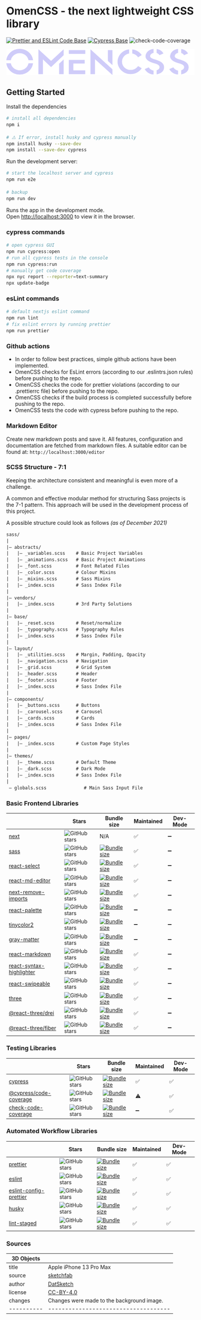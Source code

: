 # OmenCSS - the next lightweight CSS library

[![Prettier and ESLint Code Base](https://github.com/Se-Gl/omenCSS-frontend/actions/workflows/lint.yml/badge.svg)](https://github.com/Se-Gl/omenCSS-frontend/actions/workflows/lint.yml)
[![Cypress Base](https://github.com/Se-Gl/omenCSS-frontend/actions/workflows/cypress.yml/badge.svg)](https://github.com/Se-Gl/omenCSS-frontend/actions/workflows/cypress.yml)
![check-code-coverage](https://img.shields.io/badge/code--coverage-86.45%25-green)

[![omenCSS logo](./public/omencss.svg)](https://www.omen.design)

## Getting Started

Install the dependencies

```bash
# install all dependencies
npm i

# ⚠️ If error, install husky and cypress manually
npm install husky --save-dev
npm install --save-dev cypress
```

Run the development server:

```bash
# start the localhost server and cypress
npm run e2e

# backup
npm run dev
```

Runs the app in the development mode.\
Open [http://localhost:3000](http://localhost:3000) to view it in the browser.

### cypress commands

```bash
# open cypress GUI
npm run cypress:open
# run all cypress tests in the console
npm run cypress:run
# manually get code coverage
npx nyc report --reporter=text-summary
npx update-badge
```

### esLint commands

```bash
# default nextjs eslint command
npm run lint
# fix eslint errors by running prettier
npm run prettier
```

### Github actions

- In order to follow best practices, simple github actions have been implemented.
- OmenCSS checks for EsLint errors (according to our .eslintrs.json rules) before pushing to the repo.
- OmenCSS checks the code for prettier violations (according to our .prettierrc file) before pushing to the repo.
- OmenCSS checks if the build process is completed successfully before pushing to the repo.
- OmenCSS tests the code with cypress before pushing to the repo.

### Markdown Editor

Create new markdown posts and save it. All features, configuration and documentation are fetched from markdown files. A suitable editor can be found at:
`http://localhost:3000/editor`

### SCSS Structure - 7:1

Keeping the architecture consistent and meaningful is even more of a challenge.

A common and effective modular method for structuring Sass projects is the 7-1 pattern. This approach will be used in the development process of this project.

A possible structure could look as follows _(as of December 2021)_

```txt
sass/
|
|– abstracts/
|   |– _variables.scss    # Basic Project Variables
|   |– _animations.scss   # Basic Project Animations
|   |– _font.scss         # Font Related Files
|   |– _color.scss        # Colour Mixins
|   |– _mixins.scss       # Sass Mixins
|   |– _index.scss        # Sass Index File
|
|– vendors/
|   |– _index.scss        # 3rd Party Solutions
|
|– base/
|   |– _reset.scss        # Reset/normalize
|   |– _typography.scss   # Typography Rules
|   |– _index.scss        # Sass Index File
|
|– layout/
|   |– _utilities.scss    # Margin, Padding, Opacity
|   |– _navigation.scss   # Navigation
|   |– _grid.scss         # Grid System
|   |– _header.scss       # Header
|   |– _footer.scss       # Footer
|   |– _index.scss        # Sass Index File
|
|– components/
|   |– _buttons.scss      # Buttons
|   |– _carousel.scss     # Carousel
|   |– _cards.scss        # Cards
|   |– _index.scss        # Sass Index File
|
|– pages/
|   |– _index.scss        # Custom Page Styles
|
|– themes/
|   |– _theme.scss        # Default Theme
|   |– _dark.scss         # Dark Mode
|   |– _index.scss        # Sass Index File
|
 – globals.scss              # Main Sass Input File
```

### Basic Frontend Libraries

|                                                                                    | Stars                                                                                                      | Bundle size                                                                                                                                                      | Maintained | Dev- Mode |
| ---------------------------------------------------------------------------------- | ---------------------------------------------------------------------------------------------------------- | ---------------------------------------------------------------------------------------------------------------------------------------------------------------- | ---------- | --------- |
| [next](https://www.npmjs.com/package/next)                                         | ![GitHub stars](https://img.shields.io/github/stars/vercel/next.js.svg?label=%F0%9F%8C%9F)                 | N/A                                                                                                                                                              | ✅         | ➖        |
| [sass](https://www.npmjs.com/package/sass)                                         | ![GitHub stars](https://img.shields.io/github/stars/sass/dart-sass.svg?label=%F0%9F%8C%9F)                 | [![Bundle size](https://badgen.net/bundlephobia/minzip/sass/?label=%F0%9F%92%BE)](https://bundlephobia.com/result?p=sass)                                        | ✅         | ➖        |
| [react-select](https://www.npmjs.com/package/react-select)                         | ![GitHub stars](https://img.shields.io/github/stars/JedWatson/react-select.svg?label=%F0%9F%8C%9F)         | [![Bundle size](https://badgen.net/bundlephobia/minzip/react-select/?label=%F0%9F%92%BE)](https://bundlephobia.com/result?p=react-select)                        | ✅         | ➖        |
| [react-md-editor](https://www.npmjs.com/package/@uiw/react-md-editor)              | ![GitHub stars](https://img.shields.io/github/stars/uiwjs/react-md-editor.svg?label=%F0%9F%8C%9F)          | [![Bundle size](https://badgen.net/bundlephobia/minzip/@uiw/react-md-editor/?label=%F0%9F%92%BE)](https://bundlephobia.com/result?p=@uiw/react-md-editor)        | ✅         | ➖        |
| [next-remove-imports](https://www.npmjs.com/package/next-remove-imports)           | ![GitHub stars](https://img.shields.io/github/stars/uiwjs/next-remove-imports.svg?label=%F0%9F%8C%9F)      | [![Bundle size](https://badgen.net/bundlephobia/minzip/next-remove-imports/?label=%F0%9F%92%BE)](https://bundlephobia.com/package/next-remove-imports)           | ✅         | ➖        |
| [react-palette](https://www.npmjs.com/package/react-palette)                       | ![GitHub stars](https://img.shields.io/github/stars/leonardokl/react-palette.svg?label=%F0%9F%8C%9F)       | [![Bundle size](https://badgen.net/bundlephobia/minzip/react-palette/?label=%F0%9F%92%BE)](https://bundlephobia.com/package/react-palette)                       | ➖         | ➖        |
| [tinycolor2](https://www.npmjs.com/package/tinycolor2)                             | ![GitHub stars](https://img.shields.io/github/stars/bgrins/TinyColor.svg?label=%F0%9F%8C%9F)               | [![Bundle size](https://badgen.net/bundlephobia/minzip/tinycolor2/?label=%F0%9F%92%BE)](https://bundlephobia.com/package/tinycolor2)                             | ➖         | ➖        |
| [gray-matter](https://www.npmjs.com/package/gray-matter)                           | ![GitHub stars](https://img.shields.io/github/stars/jonschlinkert/gray-matter.svg?label=%F0%9F%8C%9F)      | [![Bundle size](https://badgen.net/bundlephobia/minzip/gray-matter/?label=%F0%9F%92%BE)](https://bundlephobia.com/package/gray-matter)                           | ➖         | ➖        |
| [react-markdown](https://www.npmjs.com/package/react-markdown)                     | ![GitHub stars](https://img.shields.io/github/stars/remarkjs/react-markdown.svg?label=%F0%9F%8C%9F)        | [![Bundle size](https://badgen.net/bundlephobia/minzip/react-markdown/?label=%F0%9F%92%BE)](https://bundlephobia.com/package/react-markdown)                     | ✅         | ➖        |
| [react-syntax-highlighter](https://www.npmjs.com/package/react-syntax-highlighter) | ![GitHub stars](https://img.shields.io/github/stars/remarkjs/react-markdown.svg?label=%F0%9F%8C%9F)        | [![Bundle size](https://badgen.net/bundlephobia/minzip/react-syntax-highlighter/?label=%F0%9F%92%BE)](https://bundlephobia.com/package/react-syntax-highlighter) | ✅         | ➖        |
| [react-swipeable](https://www.npmjs.com/package/react-swipeable)                   | ![GitHub stars](https://img.shields.io/github/stars/FormidableLabs/react-swipeable.svg?label=%F0%9F%8C%9F) | [![Bundle size](https://badgen.net/bundlephobia/minzip/react-swipeable/?label=%F0%9F%92%BE)](https://bundlephobia.com/package/react-swipeable)                   | ✅         | ➖        |
| [three](https://www.npmjs.com/package/three)                                       | ![GitHub stars](https://img.shields.io/github/stars/mrdoob/three.js.svg?label=%F0%9F%8C%9F)                | [![Bundle size](https://badgen.net/bundlephobia/minzip/three/?label=%F0%9F%92%BE)](https://bundlephobia.com/package/three)                                       | ✅         | ➖        |
| [@react-three/drei](https://www.npmjs.com/package/@react-three/drei)               | ![GitHub stars](https://img.shields.io/github/stars/pmndrs/drei.svg?label=%F0%9F%8C%9F)                    | [![Bundle size](https://badgen.net/bundlephobia/minzip/@react-three/drei/?label=%F0%9F%92%BE)](https://bundlephobia.com/package/@react-three/drei)               | ✅         | ➖        |
| [@react-three/fiber](https://www.npmjs.com/package/@react-three/fiber)             | ![GitHub stars](https://img.shields.io/github/stars/pmndrs/react-three-fiber.svg?label=%F0%9F%8C%9F)       | [![Bundle size](https://badgen.net/bundlephobia/minzip/@react-three/fiber/?label=%F0%9F%92%BE)](https://bundlephobia.com/package/@react-three/fiber)             | ✅         | ➖        |

### Testing Libraries

|                                                                                | Stars                                                                                                    | Bundle size                                                                                                                                                 | Maintained | Dev- Mode |
| ------------------------------------------------------------------------------ | -------------------------------------------------------------------------------------------------------- | ----------------------------------------------------------------------------------------------------------------------------------------------------------- | ---------- | --------- |
| [cypress](https://www.npmjs.com/package/cypress)                               | ![GitHub stars](https://img.shields.io/github/stars/cypress-io/cypress.svg?label=%F0%9F%8C%9F)           | [![Bundle size](https://badgen.net/bundlephobia/minzip/cypress?label=%F0%9F%92%BE)](https://bundlephobia.com/package/cypress)                               | ✅         | ✅        |
| [@cypress/code-coverage](https://www.npmjs.com/package/@cypress/code-coverage) | ![GitHub stars](https://img.shields.io/github/stars/cypress-io/code-coverage.svg?label=%F0%9F%8C%9F)     | [![Bundle size](https://badgen.net/bundlephobia/minzip/@cypress/code-coverage?label=%F0%9F%92%BE)](https://bundlephobia.com/package/@cypress/code-coverage) | ⚠️         | ✅        |
| [check-code-coverage](https://www.npmjs.com/package/check-code-coverage)       | ![GitHub stars](https://img.shields.io/github/stars/bahmutov/check-code-coverage.svg?label=%F0%9F%8C%9F) | [![Bundle size](https://badgen.net/bundlephobia/minzip/check-code-coverage?label=%F0%9F%92%BE)](https://bundlephobia.com/package/check-code-coverage)       | ➖         | ✅        |

### Automated Workflow Libraries

|                                                                                | Stars                                                                                                       | Bundle size                                                                                                                                                  | Maintained | Dev- Mode |
| ------------------------------------------------------------------------------ | ----------------------------------------------------------------------------------------------------------- | ------------------------------------------------------------------------------------------------------------------------------------------------------------ | ---------- | --------- |
| [prettier](https://www.npmjs.com/package/prettier)                             | ![GitHub stars](https://img.shields.io/github/stars/prettier/prettier.svg?label=%F0%9F%8C%9F)               | [![Bundle size](https://badgen.net/bundlephobia/minzip/prettier/?label=%F0%9F%92%BE)](https://bundlephobia.com/result?p=prettier)                            | ✅         | ✅        |
| [eslint](https://www.npmjs.com/package/eslint)                                 | ![GitHub stars](https://img.shields.io/github/stars/eslint/eslint.svg?label=%F0%9F%8C%9F)                   | [![Bundle size](https://badgen.net/bundlephobia/minzip/eslint/?label=%F0%9F%92%BE)](https://bundlephobia.com/result?p=eslint)                                | ✅         | ✅        |
| [eslint-config-prettier](https://www.npmjs.com/package/eslint-config-prettier) | ![GitHub stars](https://img.shields.io/github/stars/prettier/eslint-config-prettier.svg?label=%F0%9F%8C%9F) | [![Bundle size](https://badgen.net/bundlephobia/minzip/eslint-config-prettier?label=%F0%9F%92%BE)](https://bundlephobia.com/result?p=eslint-config-prettier) | ✅         | ✅        |
| [husky](https://www.npmjs.com/package/husky)                                   | ![GitHub stars](https://img.shields.io/github/stars/typicode/husky.svg?label=%F0%9F%8C%9F)                  | [![Bundle size](https://badgen.net/bundlephobia/minzip/husky?label=%F0%9F%92%BE)](https://bundlephobia.com/result?p=husky)                                   | ✅         | ✅        |
| [lint-staged](https://www.npmjs.com/package/lint-staged)                       | ![GitHub stars](https://img.shields.io/github/stars/okonet/lint-staged.svg?label=%F0%9F%8C%9F)              | [![Bundle size](https://badgen.net/bundlephobia/minzip/lint-staged?label=%F0%9F%92%BE)](https://bundlephobia.com/result?p=lint-staged)                       | ✅         | ✅        |

### Sources

| 3D Objects |                                                                                                       |
| ---------- | ----------------------------------------------------------------------------------------------------- |
| title      | Apple iPhone 13 Pro Max                                                                               |
| source     | [sketchfab](https://sketchfab.com/3d-models/apple-iphone-13-pro-max-4328dea00e47497dbeac73c556121bc9) |
| author     | [DatSketch](https://sketchfab.com/DatSketch)                                                          |
| license    | [CC-BY-4.0](http://creativecommons.org/licenses/by/4.0/)                                              |
| changes    | Changes were made to the background image.                                                            |
| ---------- | ------------------------------------                                                                  |
